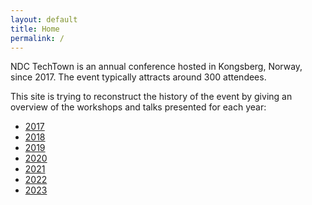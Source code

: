 ```yaml
---
layout: default
title: Home
permalink: /
---
```


NDC TechTown is an annual conference hosted in Kongsberg, Norway, since 2017. 
The event typically attracts around 300 attendees.

This site is trying to reconstruct the history of the event by giving an overview of the workshops and talks presented for each year:

- [2017](./2017)
- [2018](./2018)
- [2019](./2019)
- [2020](./2020)
- [2021](./2021)
- [2022](./2022)
- [2023](./2023)

